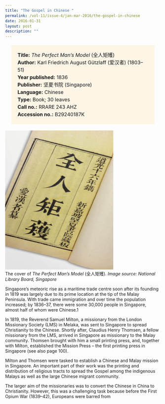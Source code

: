 ```yaml
---
title: "The Gospel in Chinese "
permalink: /vol-11/issue-4/jan-mar-2016/the-gospel-in-chinese
date: 2016-01-31
layout: post
description: ""
---
```

<span style="background-colour: #fdf5e6; padding: 20px; margin: 20px; background:#fdf5e6; display:block; font-size:1rem; line-height:1.5rem;"> 
	<b>Title:</b> <i>The Perfect Man’s Model</i> (全人矩矱)<br>
<b>Author:</b> Karl Friedrich August Gützlaff (爱汉者) (1803–51)<br>
<b>Year published:</b> 1836<br>
<b>Publisher:</b> 坚夏书院 (Singapore)<br>
<b>Language:</b> Chinese<br>
<b>Type:</b> Book; 30 leaves<br>
<b>Call no.:</b> RRARE 243 AHZ<br>
<b>Accession no.:</b> B29240187K
</span>

<img style="width: 350px; height: 450px;" src="/images/vol-11-issue-4/the-gospel-in-chinese/C1.JPG">
<div style="background-color: white;"> The cover of <i>The Perfect Man’s Model</i> (全人矩矱). <i>Image source: National Library Board, Singapore</i></div>

Singapore’s meteoric rise as a maritime trade centre soon after its founding in 1819 was largely due to its prime location at the tip of the Malay Peninsula. With trade came immigration and over time the population 
increased; by 1836–37, there were some 30,000 people in Singapore, almost half of whom were Chinese.1

In 1819, the Reverend Samuel Milton, a missionary from the London Missionary Society (LMS) in Melaka, was sent to Singapore to spread Christianity to the Chinese. 
Shortly after, Claudius Henry Thomsen, a fellow missionary from the LMS, arrived in Singapore as missionary to the Malay community. Thomsen brought with him a small printing press, and, together with Milton, established the Mission Press – the first printing press in Singapore (see also page 100).

Milton and Thomsen were tasked to establish a Chinese and Malay mission in Singapore. An important part of their work was the printing and distribution of religious tracts to spread the Gospel among the indigenous Malays as well as the large Chinese migrant community.

The larger aim of the missionaries was to convert the Chinese in China to Christianity. However, this was a challenging task because before the First Opium War 
(1839–42), Europeans were barred from